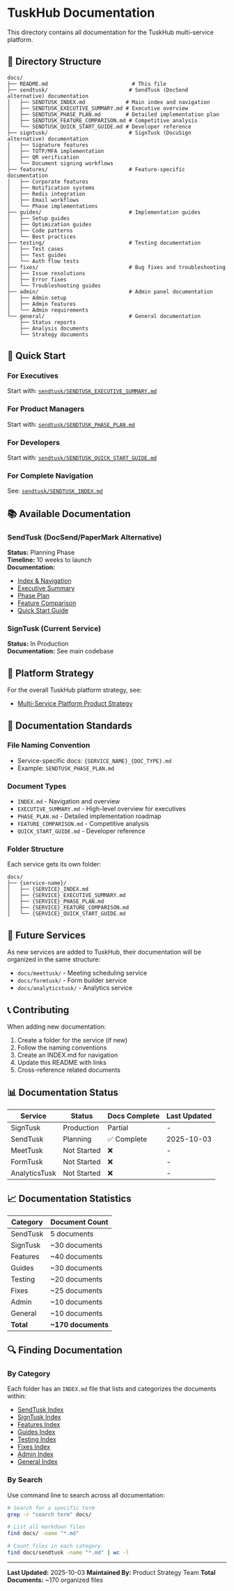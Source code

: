 # TuskHub Documentation

This directory contains all documentation for the TuskHub multi-service platform.

## 📁 Directory Structure

```
docs/
├── README.md                           # This file
├── sendtusk/                          # SendTusk (DocSend alternative) documentation
│   ├── SENDTUSK_INDEX.md             # Main index and navigation
│   ├── SENDTUSK_EXECUTIVE_SUMMARY.md # Executive overview
│   ├── SENDTUSK_PHASE_PLAN.md        # Detailed implementation plan
│   ├── SENDTUSK_FEATURE_COMPARISON.md # Competitive analysis
│   └── SENDTUSK_QUICK_START_GUIDE.md # Developer reference
├── signtusk/                          # SignTusk (DocuSign alternative) documentation
│   ├── Signature features
│   ├── TOTP/MFA implementation
│   ├── QR verification
│   └── Document signing workflows
├── features/                          # Feature-specific documentation
│   ├── Corporate features
│   ├── Notification systems
│   ├── Redis integration
│   ├── Email workflows
│   └── Phase implementations
├── guides/                            # Implementation guides
│   ├── Setup guides
│   ├── Optimization guides
│   ├── Code patterns
│   └── Best practices
├── testing/                           # Testing documentation
│   ├── Test cases
│   ├── Test guides
│   └── Auth flow tests
├── fixes/                             # Bug fixes and troubleshooting
│   ├── Issue resolutions
│   ├── Error fixes
│   └── Troubleshooting guides
├── admin/                             # Admin panel documentation
│   ├── Admin setup
│   ├── Admin features
│   └── Admin requirements
└── general/                           # General documentation
    ├── Status reports
    ├── Analysis documents
    └── Strategy documents
```

## 🚀 Quick Start

### For Executives
Start with: [`sendtusk/SENDTUSK_EXECUTIVE_SUMMARY.md`](./sendtusk/SENDTUSK_EXECUTIVE_SUMMARY.md)

### For Product Managers
Start with: [`sendtusk/SENDTUSK_PHASE_PLAN.md`](./sendtusk/SENDTUSK_PHASE_PLAN.md)

### For Developers
Start with: [`sendtusk/SENDTUSK_QUICK_START_GUIDE.md`](./sendtusk/SENDTUSK_QUICK_START_GUIDE.md)

### For Complete Navigation
See: [`sendtusk/SENDTUSK_INDEX.md`](./sendtusk/SENDTUSK_INDEX.md)

## 📚 Available Documentation

### SendTusk (DocSend/PaperMark Alternative)
**Status:** Planning Phase  
**Timeline:** 10 weeks to launch  
**Documentation:**
- [Index & Navigation](./sendtusk/SENDTUSK_INDEX.md)
- [Executive Summary](./sendtusk/SENDTUSK_EXECUTIVE_SUMMARY.md)
- [Phase Plan](./sendtusk/SENDTUSK_PHASE_PLAN.md)
- [Feature Comparison](./sendtusk/SENDTUSK_FEATURE_COMPARISON.md)
- [Quick Start Guide](./sendtusk/SENDTUSK_QUICK_START_GUIDE.md)

### SignTusk (Current Service)
**Status:** In Production  
**Documentation:** See main codebase

## 🎯 Platform Strategy

For the overall TuskHub platform strategy, see:
- [Multi-Service Platform Product Strategy](../MULTI_SERVICE_PLATFORM_PRODUCT_STRATEGY.md)

## 📝 Documentation Standards

### File Naming Convention
- Service-specific docs: `{SERVICE_NAME}_{DOC_TYPE}.md`
- Example: `SENDTUSK_PHASE_PLAN.md`

### Document Types
- `INDEX.md` - Navigation and overview
- `EXECUTIVE_SUMMARY.md` - High-level overview for executives
- `PHASE_PLAN.md` - Detailed implementation roadmap
- `FEATURE_COMPARISON.md` - Competitive analysis
- `QUICK_START_GUIDE.md` - Developer reference

### Folder Structure
Each service gets its own folder:
```
docs/
├── {service-name}/
│   ├── {SERVICE}_INDEX.md
│   ├── {SERVICE}_EXECUTIVE_SUMMARY.md
│   ├── {SERVICE}_PHASE_PLAN.md
│   ├── {SERVICE}_FEATURE_COMPARISON.md
│   └── {SERVICE}_QUICK_START_GUIDE.md
```

## 🔄 Future Services

As new services are added to TuskHub, their documentation will be organized in the same structure:

- `docs/meettusk/` - Meeting scheduling service
- `docs/formtusk/` - Form builder service
- `docs/analyticstusk/` - Analytics service

## 📞 Contributing

When adding new documentation:
1. Create a folder for the service (if new)
2. Follow the naming conventions
3. Create an INDEX.md for navigation
4. Update this README with links
5. Cross-reference related documents

## 📊 Documentation Status

| Service | Status | Docs Complete | Last Updated |
|---------|--------|---------------|--------------|
| SignTusk | Production | Partial | - |
| SendTusk | Planning | ✅ Complete | 2025-10-03 |
| MeetTusk | Not Started | ❌ | - |
| FormTusk | Not Started | ❌ | - |
| AnalyticsTusk | Not Started | ❌ | - |

## 📈 Documentation Statistics

| Category | Document Count |
|----------|----------------|
| SendTusk | 5 documents |
| SignTusk | ~30 documents |
| Features | ~40 documents |
| Guides | ~30 documents |
| Testing | ~20 documents |
| Fixes | ~25 documents |
| Admin | ~10 documents |
| General | ~10 documents |
| **Total** | **~170 documents** |

## 🔍 Finding Documentation

### By Category
Each folder has an `INDEX.md` file that lists and categorizes the documents within:
- [SendTusk Index](./sendtusk/SENDTUSK_INDEX.md)
- [SignTusk Index](./signtusk/INDEX.md)
- [Features Index](./features/INDEX.md)
- [Guides Index](./guides/INDEX.md)
- [Testing Index](./testing/INDEX.md)
- [Fixes Index](./fixes/INDEX.md)
- [Admin Index](./admin/INDEX.md)
- [General Index](./general/INDEX.md)

### By Search
Use command line to search across all documentation:
```bash
# Search for a specific term
grep -r "search term" docs/

# List all markdown files
find docs/ -name "*.md"

# Count files in each category
find docs/sendtusk -name "*.md" | wc -l
```

---

**Last Updated:** 2025-10-03
**Maintained By:** Product Strategy Team
**Total Documents:** ~170 organized files

